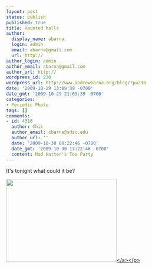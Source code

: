 ```yaml
---
layout: post
status: publish
published: true
title: Haunted halls
author:
  display_name: abarna
  login: admin
  email: abarna@gmail.com
  url: http://
author_login: admin
author_email: abarna@gmail.com
author_url: http://
wordpress_id: 230
wordpress_url: http://www.andrewbarna.org/blog/?p=230
date: '2009-10-29 13:09:39 -0700'
date_gmt: '2009-10-29 21:09:39 -0700'
categories:
- Periodic Photo
tags: []
comments:
- id: 4316
  author: Chic
  author_email: cbarna@sdsc.edu
  author_url: ''
  date: '2009-10-30 09:22:46 -0700'
  date_gmt: '2009-10-30 17:22:46 -0700'
  content: Mad Hatter's Tea Party
---
```

<p>It's tonight what could it be?</p>
<p><a href="http:&#47;&#47;www.andrewbarna.org&#47;blog&#47;wp-content&#47;uploads&#47;2009&#47;10&#47;l_2048_1536_D2AFBDA8-2D40-401C-881A-EB22C61124DE.jpeg"><img src="http:&#47;&#47;www.andrewbarna.org&#47;blog&#47;wp-content&#47;uploads&#47;2009&#47;10&#47;l_2048_1536_D2AFBDA8-2D40-401C-881A-EB22C61124DE.jpeg" alt="" width="300" height="225" class="alignnone size-full wp-image-364" &#47;><&#47;a><&#47;p></p>

